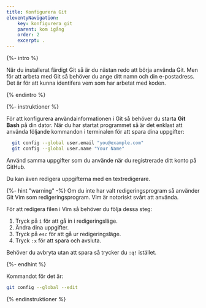 ```yaml
---
title: Konfigurera Git
eleventyNavigation:
    key: konfigurera git
    parent: kom igång
    order: 2
    excerpt: .
---
```


{%- intro %}

När du installerat färdigt Git så är du nästan redo att börja använda Git. Men för att arbeta med Git så behöver du ange ditt namn och din e-postadress. Det är för att kunna identifera vem som har arbetat med koden.

{% endintro %}

{%- instruktioner %}

För att konfigurera användainformationen i Git så behöver du starta **Git Bash** på din dator. När du har startat programmet så är det enklast att använda följande kommandon i terminalen för att spara dina uppgifter:

```bash
  git config --global user.email "you@example.com"
  git config --global user.name "Your Name"
```

Använd samma uppgifter som du använde när du registrerade ditt konto på GitHub.

Du kan även redigera uppgifterna med en textredigerare.

{%- hint "warning" -%}
Om du inte har valt redigeringsprogram så använder Git Vim som redigeringsprogram. Vim är notoriskt svårt att använda.

För att redigera filen i Vim så behöver du följa dessa steg:

1. Tryck på `i` för att gå in i redigeringsläge.
2. Ändra dina uppgifter.
3. Tryck på `esc` för att gå ur redigeringsläge.
4. Tryck `:x` för att spara och avsluta.

Behöver du avbryta utan att spara så trycker du `:q!` istället.

{%- endhint %}

Kommandot för det är:

```bash
git config --global --edit
```

{% endinstruktioner %}
